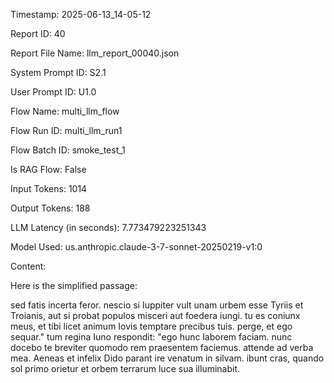 Timestamp: 2025-06-13_14-05-12

Report ID: 40

Report File Name: llm_report_00040.json

System Prompt ID: S2.1

User Prompt ID: U1.0

Flow Name: multi_llm_flow

Flow Run ID: multi_llm_run1

Flow Batch ID: smoke_test_1

Is RAG Flow: False

Input Tokens: 1014

Output Tokens: 188

LLM Latency (in seconds): 7.773479223251343

Model Used: us.anthropic.claude-3-7-sonnet-20250219-v1:0

Content:

Here is the simplified passage:

sed fatis incerta feror. nescio si Iuppiter vult unam urbem esse Tyriis et Troianis, aut si probat populos misceri aut foedera iungi.
tu es coniunx meus, et tibi licet animum Iovis temptare precibus tuis.
perge, et ego sequar." tum regina Iuno respondit:
"ego hunc laborem faciam. nunc docebo te breviter quomodo rem praesentem faciemus. attende ad verba mea.
Aeneas et infelix Dido parant ire venatum in silvam. ibunt cras, quando sol primo orietur et orbem terrarum luce sua illuminabit.
